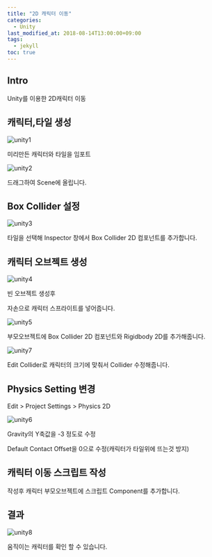```yaml
---
title: "2D 캐릭터 이동"
categories: 
  - Unity
last_modified_at: 2018-08-14T13:00:00+09:00
tags: 
  - jekyll
toc: true
---
```


## Intro

Unity를 이용한 2D캐릭터 이동

## 캐릭터,타일 생성

![unity1](https://github.com/lesslate/blog/blob/master/assets/img/Unity/unity1.png?raw=true)

미리만든 캐릭터와 타일을 임포트

![unity2](https://github.com/lesslate/blog/blob/master/assets/img/Unity/unity2.png?raw=true)


드래그하여 Scene에 올립니다.

## Box Collider 설정


![unity3](https://github.com/lesslate/blog/blob/master/assets/img/Unity/unity3.png?raw=true)


타일을 선택해 Inspector 창에서 Box Collider 2D 컴포넌트를 추가합니다. 


## 캐릭터 오브젝트 생성

![unity4](https://github.com/lesslate/blog/blob/master/assets/img/Unity/unity4.png?raw=true)

빈 오브젝트 생성후

자손으로 캐릭터 스프라이트를 넣어줍니다.


![unity5](https://github.com/lesslate/blog/blob/master/assets/img/Unity/unity5.png?raw=true)

부모오브젝트에 Box Collider 2D 컴포넌트와 Rigidbody 2D를 추가해줍니다.

![unity7](https://github.com/lesslate/blog/blob/master/assets/img/Unity/unity7.png?raw=true)

Edit Collider로 캐릭터의 크기에 맞춰서 Collider 수정해줍니다.


## Physics Setting 변경

Edit > Project Settings > Physics 2D

![unity6](https://github.com/lesslate/blog/blob/master/assets/img/Unity/unity6.png?raw=true)

Gravity의 Y축값을 -3 정도로 수정

Default Contact Offset을 0으로 수정(캐릭터가 타일위에 뜨는것 방지)


## 캐릭터 이동 스크립트 작성


<script src="https://gist.github.com/lesslate/c39e6ccbb7d85d288483eb561710a254.js"></script>


작성후 캐릭터 부모오브젝트에 스크립트 Component를 추가합니다.

## 결과

![unity8](https://github.com/lesslate/blog/blob/master/assets/img/Unity/Unity8.gif?raw=true)

움직이는 캐릭터를 확인 할 수 있습니다.